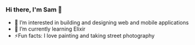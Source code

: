 ### Hi there, I'm Sam 👋

- 👀 I’m interested in building and designing web and mobile applications
- 🌱  I’m currently learning Elixir 
- ⚡Fun facts: I love painting and taking street photography









